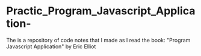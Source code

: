 # Practic_Program_Javascript_Application-
The is a repository of code notes that I made as I read the book: "Program Javascript Application" by Eric Elliot
